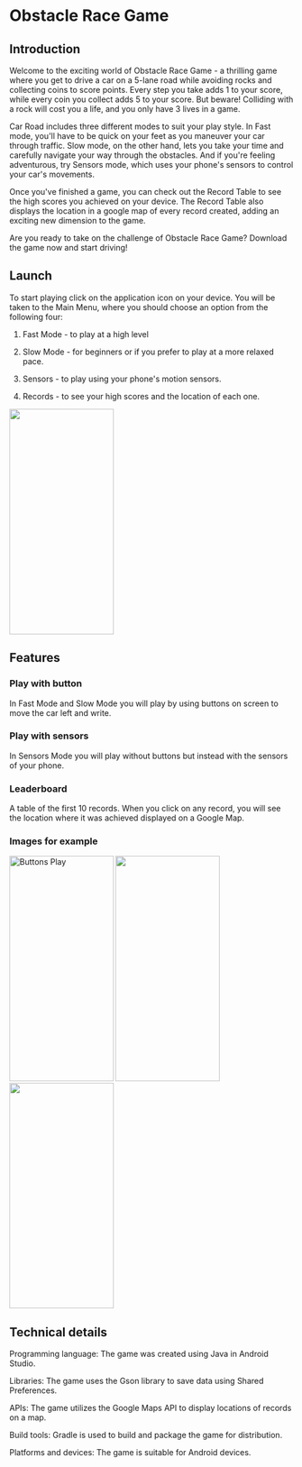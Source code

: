 # Obstacle Race Game
## Introduction
Welcome to the exciting world of Obstacle Race Game - a thrilling game where you get to drive a car on a 5-lane road while avoiding rocks and collecting coins to score points. Every step you take adds 1 to your score, while every coin you collect adds 5 to your score. But beware! Colliding with a rock will cost you a life, and you only have 3 lives in a game.

Car Road includes three different modes to suit your play style. In Fast mode, you'll have to be quick on your feet as you maneuver your car through traffic. Slow mode, on the other hand, lets you take your time and carefully navigate your way through the obstacles. And if you're feeling adventurous, try Sensors mode, which uses your phone's sensors to control your car's movements.

Once you've finished a game, you can check out the Record Table to see the high scores you achieved on your device. The Record Table also displays the location in a google map of every record created, adding an exciting new dimension to the game.

Are you ready to take on the challenge of Obstacle Race Game? Download the game now and start driving!

## Launch
To start playing click on the application icon on your device.
You will be taken to the Main Menu, where you should choose an option from the following four:

1. Fast Mode - to play at a high level

2. Slow Mode - for beginners or if you prefer to play at a more relaxed pace.
 
3. Sensors - to play using your phone's motion sensors.

4. Records - to see your high scores and the location of each one.

<img src="https://github.com/AdiFinkelman/ObstacleRaceGame/assets/126038641/3f7bbe56-2239-4d46-a526-0d0803ee966a" width="184.5" height="400">

## Features
### Play with button
In Fast Mode and Slow Mode you will play by using buttons on screen to move the car left and write.
### Play with sensors
In Sensors Mode you will play without buttons but instead with the sensors of your phone.
### Leaderboard
A table of the first 10 records.  When you click on any record, you will see the location where it was achieved displayed on a Google Map.
### Images for example
<img src="https://github.com/AdiFinkelman/ObstacleRaceGame/assets/126038641/25c915f9-0611-45e8-b7af-867c223c2140" width="184.5" height="400" title="Buttons Play">  <img src="https://github.com/AdiFinkelman/ObstacleRaceGame/assets/126038641/909f9e30-06f4-4471-9c18-6c839376b42d" width="184.5" height="400"> <img src="https://github.com/AdiFinkelman/ObstacleRaceGame/assets/126038641/e0b723a9-ed0a-499b-8475-a9bebb9dd348" width="184.5" height="400">

## Technical details
Programming language: The game was created using Java in Android Studio.

Libraries: The game uses the Gson library to save data using Shared Preferences.

APIs: The game utilizes the Google Maps API to display locations of records on a map.

Build tools: Gradle is used to build and package the game for distribution.

Platforms and devices: The game is suitable for Android devices.

